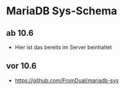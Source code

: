 # MariaDB Sys-Schema 

## ab 10.6 

  * Hier ist das bereits im Server beinhaltet 

## vor 10.6 

  * https://github.com/FromDual/mariadb-sys
